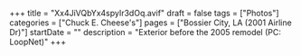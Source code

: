 +++
title = "Xx4JiVQbYx4spyIr3dOq.avif"
draft = false
tags = ["Photos"]
categories = ["Chuck E. Cheese's"]
pages = ["Bossier City, LA (2001 Airline Dr)"]
startDate = ""
description = "Exterior before the 2005 remodel (PC: LoopNet)"
+++
